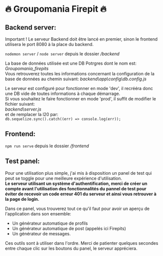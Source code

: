 # :fire: Groupomania Firepit :fire: #

## Backend server:

Important ! Le serveur Backend doit être lancé en premier, sinon le frontend utilisera le port 8080 à la place du backend.

`nodemon server` / `node server` depuis le dossier _/backend_

La base de données utilisée est une DB Potrgres dont le nom est: _Groupomania_firepits_  
Vous retrouverez toutes les informations concernant la configuration de la base de données au chemin suivant:  _backend\app\config\db.config.js_  
  
Le serveur est configuré pour fonctionner en mode 'dev', il recrééra donc une DB vide de toutes informations à chaque démarrage.  
Si vous souhaitez le faire fonctionner en mode 'prod', il suffit de modifier le fichier suivant:  
_backend\server.js_  
et de remplacer la l20 par:  
`db.sequelize.sync().catch((err) => console.log(err));`  

## Frontend:

`npm run serve` depuis le dossier _/frontend_

## Test panel:

Pour une utilisation plus simple, j'ai mis à disposition un panel de test qui peut se toggle pour une meilleure expérience d'utilisation.  
**Le serveur utilisant un système d'authentification, merci de créer un compte avant l'utilisation des fonctionnalités du pannel de test pour éviter de recevoir un code erreur 401 du serveur et ainsi vous retrouver à la page de login.**  
  
Dans ce panel, vous trouverez tout ce qu'il faut pour avoir un aperçu de l'application dans son ensemble:  

-   Un générateur automatique de profils
-   Un générateur automatique de post (appelés ici Firepits)
-   Un générateur de messages.
  
Ces outils sont à utiliser dans l'ordre. Merci de patienter quelques secondes entre chaque clic sur les boutons du panel, le serveur appréciera.
